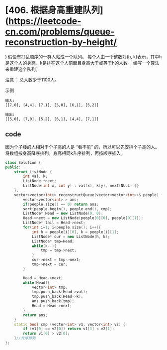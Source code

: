 # [406. 根据身高重建队列](https://leetcode-cn.com/problems/queue-reconstruction-by-height/
)
假设有打乱顺序的一群人站成一个队列。 每个人由一个整数对(h, k)表示，其中h是这个人的身高，k是排在这个人前面且身高大于或等于h的人数。 编写一个算法来重建这个队列。

注意：
    总人数少于1100人。

示例

    输入:
    [[7,0], [4,4], [7,1], [5,0], [6,1], [5,2]]

    输出:
    [[5,0], [7,0], [5,2], [6,1], [4,4], [7,1]]

## code

因为个子矮的人相对于个子高的人是 “看不见” 的，所以可以先安排个子高的人。将数组按身高降序排列，身高相同k升序排列，再按顺序插入。

```c++
class Solution {
public:
    struct ListNode {
        int val, k;
        ListNode *next;
        ListNode(int x, int y) : val(x), k(y), next(NULL) {}
    };
    vector<vector<int>> reconstructQueue(vector<vector<int>>& people) {
        vector<vector<int> > ans;
        if(people.size() == 0) return ans;
        sort(people.begin(), people.end(), cmp);
        ListNode* Head = new ListNode(0, 0);
        Head->next = new ListNode(people[0][0], people[0][1]);
        ListNode* tail = Head->next;
        for(int i=1; i<people.size(); i++){
            int h = people[i][0], k = people[i][1];
            ListNode* cur = new ListNode(h, k);
            ListNode* tmp=Head;
            while(k--){
                tmp = tmp->next;
            }
            cur->next = tmp->next;
            tmp->next = cur;    
        }

        Head = Head->next;
        while(Head){
            vector<int> tmp;
            tmp.push_back(Head->val);
            tmp.push_back(Head->k);
            ans.push_back(tmp);
            Head = Head->next;
        }
        return ans;
    }
    static bool cmp (vector<int> v1, vector<int> v2) { 
        if (v1[0] == v2[0]) return v1[1] < v2[1];
        return v1[0] > v2[0]; 
    }//升序排列
};
```